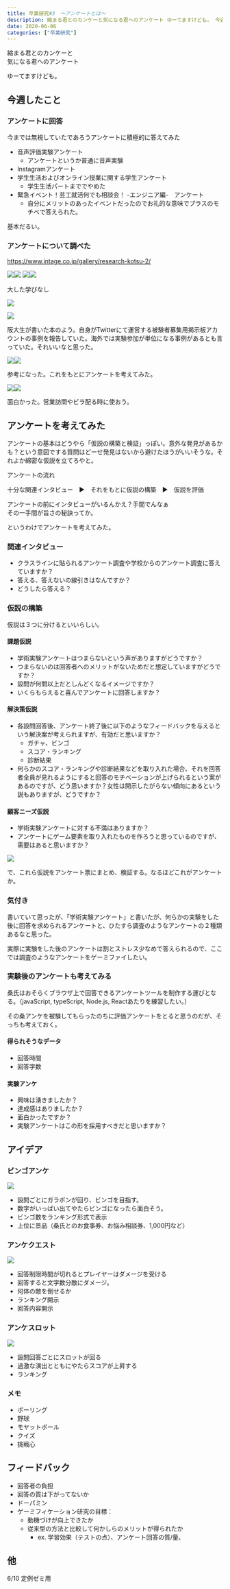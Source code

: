 ```yaml
---
title: 卒業研究#3　〜アンケートとは〜
description: 縮まる君とのカンケーと気になる君へのアンケート ゆーてますけども。 今週したこと アンケートに回答 今までは無視していたであろうアンケートに積極的に答えてみた 音声評価実験アンケートアンケートというか普通に音声実験Instagramア...
date: 2020-06-06
categories: ["卒業研究"]
---
```


縮まる君とのカンケーと  
気になる君へのアンケート

  
  
ゆーてますけども。

## 今週したこと

### アンケートに回答

今までは無視していたであろうアンケートに積極的に答えてみた

-   音声評価実験アンケート
    -   アンケートというか普通に音声実験
-   Instagramアンケート
-   学生生活およびオンライン授業に関する学生アンケート
    -   学生生活パートまででやめた
-   緊急イベント！芸工就活何でも相談会！ -エンジニア編-　アンケート
    -   自分にメリットのあったイベントだったのでお礼的な意味でプラスのモチベで答えられた。

基本だるい。

### アンケートについて調べた

https://www.intage.co.jp/gallery/research-kotsu-2/

[![](//ws-fe.amazon-adsystem.com/widgets/q?_encoding=UTF8&ASIN=B089GZ4W1Z&Format=_SL160_&ID=AsinImage&MarketPlace=JP&ServiceVersion=20070822&WS=1&tag=kuwazon-22&language=ja_JP)](https://www.amazon.co.jp/gp/product/B089GZ4W1Z/ref=as_li_ss_il?ie=UTF8&linkCode=li2&tag=kuwazon-22&linkId=0a9e422ce0fae2d81d097a4e95359393&language=ja_JP)![](https://ir-jp.amazon-adsystem.com/e/ir?t=kuwazon-22&language=ja_JP&l=li2&o=9&a=B089GZ4W1Z)   [![](//ws-fe.amazon-adsystem.com/widgets/q?_encoding=UTF8&ASIN=B089KQ9KPM&Format=_SL160_&ID=AsinImage&MarketPlace=JP&ServiceVersion=20070822&WS=1&tag=kuwazon-22&language=ja_JP)](https://www.amazon.co.jp/gp/product/B089KQ9KPM/ref=as_li_ss_il?ie=UTF8&linkCode=li2&tag=kuwazon-22&linkId=23b02980df3616a5918e275ac53115ea&language=ja_JP)![](https://ir-jp.amazon-adsystem.com/e/ir?t=kuwazon-22&language=ja_JP&l=li2&o=9&a=B089KQ9KPM)

大した学びなし

[![](//ws-fe.amazon-adsystem.com/widgets/q?_encoding=UTF8&ASIN=B07PM4CV86&Format=_SL160_&ID=AsinImage&MarketPlace=JP&ServiceVersion=20070822&WS=1&tag=kuwazon-22&language=ja_JP)](https://www.amazon.co.jp/gp/product/B07PM4CV86/ref=as_li_ss_il?ie=UTF8&linkCode=li2&tag=kuwazon-22&linkId=233530da9a7f2038f975f5e449324980&language=ja_JP)

![](https://ir-jp.amazon-adsystem.com/e/ir?t=kuwazon-22&language=ja_JP&l=li2&o=9&a=B07PM4CV86)

阪大生が書いた本のよう。自身がTwitterにて運営する被験者募集用掲示板アカウントの事例を報告していた。海外では実験参加が単位になる事例があるとも言っていた。それいいなと思った。

[![](//ws-fe.amazon-adsystem.com/widgets/q?_encoding=UTF8&ASIN=B00HU6MGCC&Format=_SL160_&ID=AsinImage&MarketPlace=JP&ServiceVersion=20070822&WS=1&tag=kuwazon-22&language=ja_JP)](https://www.amazon.co.jp/gp/product/B00HU6MGCC/ref=as_li_ss_il?ie=UTF8&linkCode=li2&tag=kuwazon-22&linkId=cd95f06df32ca72c65c3e5b6f9d086cf&language=ja_JP)![](https://ir-jp.amazon-adsystem.com/e/ir?t=kuwazon-22&language=ja_JP&l=li2&o=9&a=B00HU6MGCC)

参考になった。これをもとにアンケートを考えてみた。

[![](//ws-fe.amazon-adsystem.com/widgets/q?_encoding=UTF8&ASIN=B088ZVRG97&Format=_SL160_&ID=AsinImage&MarketPlace=JP&ServiceVersion=20070822&WS=1&tag=kuwazon-22&language=ja_JP)](https://www.amazon.co.jp/gp/product/B088ZVRG97/ref=as_li_ss_il?ie=UTF8&linkCode=li2&tag=kuwazon-22&linkId=bf04d4203039dd9a032a735b1b6362e8&language=ja_JP)![](https://ir-jp.amazon-adsystem.com/e/ir?t=kuwazon-22&language=ja_JP&l=li2&o=9&a=B088ZVRG97)

面白かった。営業訪問やビラ配る時に使おう。

## アンケートを考えてみた

アンケートの基本はどうやら「仮説の構築と検証」っぽい。意外な発見があるかも？という意図でする質問はどーせ発見はないから避けたほうがいいそうな。それよか綿密な仮説を立てろやと。

アンケートの流れ

十分な関連インタビュー　▶︎　それをもとに仮説の構築　▶︎　仮説を評価

アンケートの前にインタビューがいるんかえ？手間でんなぁ  
その一手間が旨さの秘訣ってか。

というわけでアンケートを考えてみた。

### 関連インタビュー

-   クラスラインに貼られるアンケート調査や学校からのアンケート調査に答えていますか？
-   答える、答えないの線引きはなんですか？
-   どうしたら答える？

### 仮説の構築

仮説は３つに分けるといいらしい。

#### 課題仮説

-   学術実験アンケートはつまらないという声がありますがどうですか？
-   つまらないのは回答者へのメリットがないためだと想定していますがどうですか？
-   設問が何問以上だとしんどくなるイメージですか？
-   いくらもらえると喜んでアンケートに回答しますか？

#### **解決策仮説**

-   各設問回答後、アンケート終了後に以下のようなフィードバックを与えるという解決案が考えられますが、有効だと思いますか？
    -   ガチャ、ビンゴ
    -   スコア・ランキング
    -   診断結果
-   何らかのスコア・ランキングや診断結果などを取り入れた場合、それを回答者全員が見れるようにすると回答のモチベーションが上げられるという案があるのですが、どう思いますか？女性は開示したがらない傾向にあるという説もありますが、どうですか？

#### **顧客ニーズ仮説**

-   学術実験アンケートに対する不満はありますか？
-   アンケートにゲーム要素を取り入れたものを作ろうと思っているのですが、需要はあると思いますか？

![](https://chankuwa.com/wp-content/uploads/2020/06/anke-272x300.png)

で、これら仮説をアンケート票にまとめ、検証する。なるほどこれがアンケートか。

### 気付き

書いていて思ったが、「学術実験アンケート」と書いたが、何らかの実験をした後に回答を求められるアンケートと、ひたすら調査のようなアンケートの２種類あるなと思った。

実際に実験をした後のアンケートは割とストレス少なめで答えられるので、ここでは調査のようなアンケートをゲーミファイしたい。

### 実験後のアンケートも考えてみる

桑氏はおそらくブラウザ上で回答できるアンケートツールを制作する運びとなる。（javaScript, typeScript, Node.js, Reactあたりを練習したい。）

その桑アンケを被験してもらったのちに評価アンケートをとると思うのだが、そっちも考えておく。

#### 得られそうなデータ

-   回答時間
-   回答字数

#### 実験アンケ

-   興味は湧きましたか？
-   達成感はありましたか？
-   面白かったですか？
-   実験アンケートはこの形を採用すべきだと思いますか？

## アイデア

### ビンゴアンケ

![](https://chankuwa.com/wp-content/uploads/2020/06/bingo.jpg)

-   設問ごとにガラポンが回り、ビンゴを目指す。
-   数字がいっぱい出てやたらビンゴになったら面白そう。
-   ビンゴ数をランキング形式で表示
-   上位に景品（桑氏とのお食事券、お悩み相談券、1,000円など）

### アンケクエスト

![](https://chankuwa.com/wp-content/uploads/2020/06/poke.jpg)

-   回答制限時間が切れるとプレイヤーはダメージを受ける
-   回答すると文字数分敵にダメージ。
-   何体の敵を倒せるか
-   ランキング開示
-   回答内容開示

### アンケスロット

![](https://chankuwa.com/wp-content/uploads/2020/06/slot.jpg)

-   設問回答ごとにスロットが回る
-   過激な演出とともにやたらスコアが上昇する
-   ランキング

### メモ

-   ボーリング
-   野球
-   モヤットボール
-   クイズ
-   挑戦心

## フィードバック

-   回答者の負担
-   回答の質は下がってないか
-   ドーパミン
-   ゲーミフィケーション研究の目標：
    -   動機づけが向上できたか
    -   従来型の方法と比較して何かしらのメリットが得られたか
        -   ex. 学習効果（テストの点）、アンケート回答の質/量、

## 他

6/10 定例ゼミ用